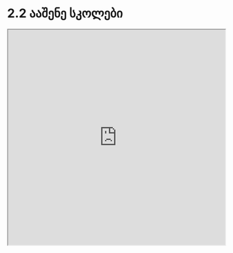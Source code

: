 # 2.2 ააშენე სკოლები

<iframe src="https://rezi-gelenidze.github.io/karlo-ide/?task=schoolBuilder" width="100%" height="500px"></iframe>
